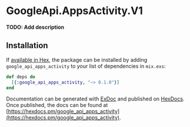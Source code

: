# GoogleApi.AppsActivity.V1

**TODO: Add description**

## Installation

If [available in Hex](https://hex.pm/docs/publish), the package can be installed
by adding `google_api_apps_activity` to your list of dependencies in `mix.exs`:

```elixir
def deps do
  [{:google_api_apps_activity, "~> 0.1.0"}]
end
```

Documentation can be generated with [ExDoc](https://github.com/elixir-lang/ex_doc)
and published on [HexDocs](https://hexdocs.pm). Once published, the docs can
be found at [https://hexdocs.pm/google_api_apps_activity](https://hexdocs.pm/google_api_apps_activity).
